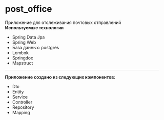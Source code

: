 # post_office
Приложение для отслеживания почтовых отправлений
<br/>
<b>Используемые технологии</b>
  <ul>
    <li>Spring Data Jpa</li>
    <li>Spring Web</li>
    <li>База данных: postgres</li>
    <li>Lombok</li>
    <li>Springdoc</li>
    <li>Mapstruct</li>
  </ul>
<hr/>
<b>Приложение создано из следующих компонентов:</b>
  <ul>
    <li>Dto</li>
    <li>Entity</li>
    <li>Service</li>
    <li>Controller</li>
    <li>Repository</li>
    <li>Mapping</li>
  </ul>
